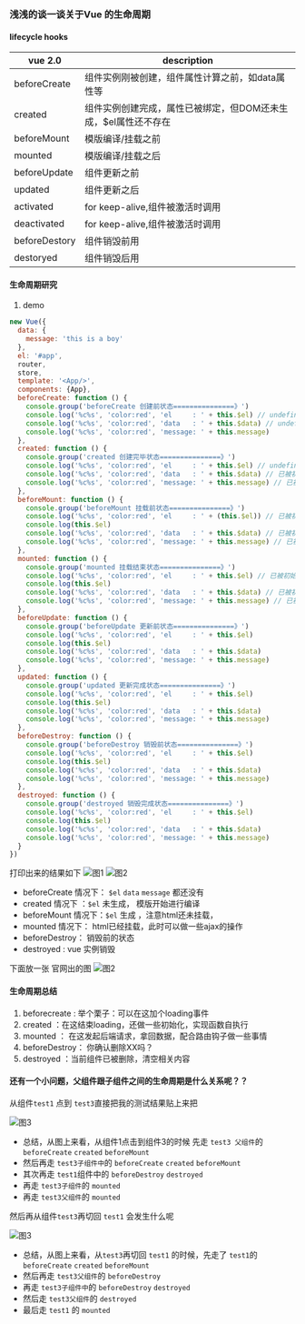 ### 浅浅的谈一谈关于Vue 的生命周期
#### lifecycle hooks  

| vue 2.0 | description |
| ------ | ------ |
| beforeCreate | 组件实例刚被创建，组件属性计算之前，如data属性等 |
| created | 组件实例创建完成，属性已被绑定，但DOM还未生成，$el属性还不存在 |
| beforeMount| 模版编译/挂载之前 |
| mounted | 模版编译/挂载之后 |
| beforeUpdate| 组件更新之前 |
| updated | 组件更新之后 |
| activated| for keep-alive,组件被激活时调用 |
| deactivated | for keep-alive,组件被激活时调用 |
| beforeDestory| 组件销毁前用 |
| destoryed | 组件销毁后用 | 

#### 生命周期研究

1. demo 

```js
new Vue({
  data: {
    message: 'this is a boy'
  },
  el: '#app',
  router,
  store,
  template: '<App/>',
  components: {App},
  beforeCreate: function () {
    console.group('beforeCreate 创建前状态===============》')
    console.log('%c%s', 'color:red', 'el     : ' + this.$el) // undefined Vue 实例使用的根 DOM 元素
    console.log('%c%s', 'color:red', 'data   : ' + this.$data) // undefined
    console.log('%c%s', 'color:red', 'message: ' + this.message)
  },
  created: function () {
    console.group('created 创建完毕状态===============》')
    console.log('%c%s', 'color:red', 'el     : ' + this.$el) // undefined
    console.log('%c%s', 'color:red', 'data   : ' + this.$data) // 已被初始化
    console.log('%c%s', 'color:red', 'message: ' + this.message) // 已被初始化
  },
  beforeMount: function () {
    console.group('beforeMount 挂载前状态===============》')
    console.log('%c%s', 'color:red', 'el     : ' + (this.$el)) // 已被初始化
    console.log(this.$el)
    console.log('%c%s', 'color:red', 'data   : ' + this.$data) // 已被初始化
    console.log('%c%s', 'color:red', 'message: ' + this.message) // 已被初始化
  },
  mounted: function () {
    console.group('mounted 挂载结束状态===============》')
    console.log('%c%s', 'color:red', 'el     : ' + this.$el) // 已被初始化
    console.log(this.$el)
    console.log('%c%s', 'color:red', 'data   : ' + this.$data) // 已被初始化
    console.log('%c%s', 'color:red', 'message: ' + this.message) // 已被初始化
  },
  beforeUpdate: function () {
    console.group('beforeUpdate 更新前状态===============》')
    console.log('%c%s', 'color:red', 'el     : ' + this.$el)
    console.log(this.$el)
    console.log('%c%s', 'color:red', 'data   : ' + this.$data)
    console.log('%c%s', 'color:red', 'message: ' + this.message)
  },
  updated: function () {
    console.group('updated 更新完成状态===============》')
    console.log('%c%s', 'color:red', 'el     : ' + this.$el)
    console.log(this.$el)
    console.log('%c%s', 'color:red', 'data   : ' + this.$data)
    console.log('%c%s', 'color:red', 'message: ' + this.message)
  },
  beforeDestroy: function () {
    console.group('beforeDestroy 销毁前状态===============》')
    console.log('%c%s', 'color:red', 'el     : ' + this.$el)
    console.log(this.$el)
    console.log('%c%s', 'color:red', 'data   : ' + this.$data)
    console.log('%c%s', 'color:red', 'message: ' + this.message)
  },
  destroyed: function () {
    console.group('destroyed 销毁完成状态===============》')
    console.log('%c%s', 'color:red', 'el     : ' + this.$el)
    console.log(this.$el)
    console.log('%c%s', 'color:red', 'data   : ' + this.$data)
    console.log('%c%s', 'color:red', 'message: ' + this.message)
  }
})

```
   打印出来的结果如下
   ![图1](./img/1.jpg)
   ![图2](./img/2.jpg)

   *  beforeCreate 情况下： `$el` `data`  `message`  都还没有
   *  created 情况下 ：`$el` 未生成， 模版开始进行编译
   *  beforeMount 情况下：`$el` 生成 ，注意html还未挂载，
   *  mounted 情况下： html已经挂载，此时可以做一些ajax的操作
   * beforeDestroy： 销毁前的状态
   * destroyed : vue 实例销毁

   下面放一张 官网出的图
   ![图2](./img/lifeCyle/lifecycle.png) 

####  生命周期总结
1. beforecreate : 举个栗子：可以在这加个loading事件 
2. created ：在这结束loading，还做一些初始化，实现函数自执行 
3. mounted ： 在这发起后端请求，拿回数据，配合路由钩子做一些事情
4. beforeDestroy： 你确认删除XX吗？
5. destroyed ：当前组件已被删除，清空相关内容


#### 还有一个小问题，父组件跟子组件之间的生命周期是什么关系呢？？

从组件`test1` 点到 `test3`直接把我的测试结果贴上来把

![图3](./img/lifeCyle/1.jpg)

* 总结，从图上来看，从组件1点击到组件3的时候 先走 `test3 父组件`的  `beforeCreate`  `created` `beforeMount`
* 然后再走 `test3子组件中`的 `beforeCreate`  `created` `beforeMount`
* 其次再走 `test1`组件中的 `beforeDestroy` `destroyed`
* 再走 `test3子组件`的  `mounted`
* 再走  `test3父组件`的 `mounted`

然后再从组件`test3`再切回  `test1` 会发生什么呢

![图3](./img/lifeCyle/2.jpg)

* 总结，从图上来看，从`test3`再切回  `test1` 的时候，先走了 `test1`的 `beforeCreate`  `created` `beforeMount`
* 然后再走 `test3父组件`的 `beforeDestroy`
* 再走 `test3子组件中`的 `beforeDestroy`  `destroyed`
* 然后走 `test3父组件`的 `destroyed`
* 最后走 `test1` 的 `mounted`